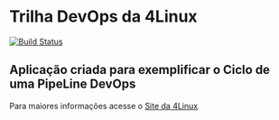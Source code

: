 # Trilha DevOps da 4Linux

<!-- Altere a Flag abaixo com sua URL do Travis -->
[![Build Status](https://app.travis-ci.com/AdrianoMoreira86/DevOpsLab-HelloWorld.svg?branch=master)](https://app.travis-ci.com/AdrianoMoreira86/DevOpsLab-HelloWorld)

## Aplicação criada para exemplificar o Ciclo de uma PipeLine DevOps


Para maiores informações acesse o [Site da 4Linux](https://www.4linux.com.br/cursos/devops)


